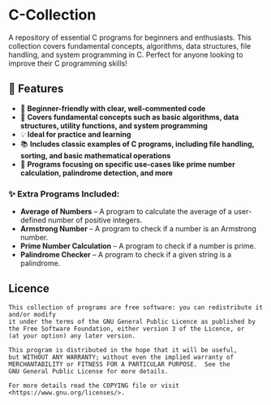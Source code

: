 # C-Collection

A repository of essential C programs for beginners and enthusiasts. This collection covers fundamental concepts, algorithms, data structures, file handling, and system programming in C. Perfect for anyone looking to improve their C programming skills!

## 📌 Features

- 🏁 **Beginner-friendly with clear, well-commented code**  
- 🔢 **Covers fundamental concepts such as basic algorithms, data structures, utility functions, and system programming**  
- 💡 **Ideal for practice and learning**  
- 📚 **Includes classic examples of C programs, including file handling, sorting, and basic mathematical operations**  
- 🧩 **Programs focusing on specific use-cases like prime number calculation, palindrome detection, and more**  

### ✨ Extra Programs Included:
- **Average of Numbers** – A program to calculate the average of a user-defined number of positive integers.
- **Armstrong Number** – A program to check if a number is an Armstrong number.
- **Prime Number Calculation** – A program to check if a number is prime.
- **Palindrome Checker** – A program to check if a given string is a palindrome.

## Licence
    This collection of programs are free software: you can redistribute it and/or modify
    it under the terms of the GNU General Public Licence as published by
    the Free Software Foundation, either version 3 of the Licence, or
    (at your option) any later version.

    This program is distributed in the hope that it will be useful,
    but WITHOUT ANY WARRANTY; without even the implied warranty of
    MERCHANTABILITY or FITNESS FOR A PARTICULAR PURPOSE.  See the
    GNU General Public License for more details.  
    
    For more details read the COPYING file or visit <https://www.gnu.org/licenses/>.
